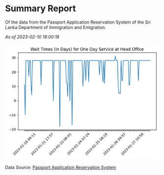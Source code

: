 # Summary Report

Of the data from the Passport Application Reservation System of the Sri Lanka Department of Immigration and Emigration.

*As of 2023-02-10 18:00:18*

![Wait Time Chart](summary.wait_time_chart.png)

Data Source: [Passport Application Reservation System](https://eservices.immigration.gov.lk:8443/appointment/pages/reservationApplication.xhtml)
